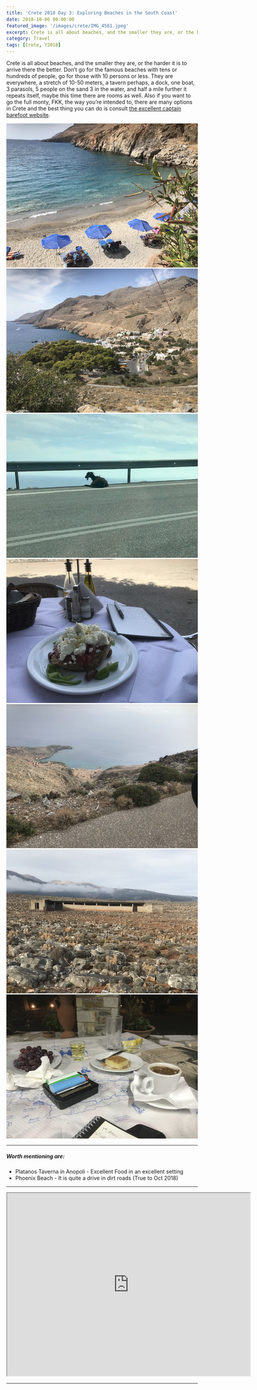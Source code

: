 ```yaml
---
title: 'Crete 2018 Day 3: Exploring Beaches in the South Coast'
date: 2018-10-06 00:00:00
featured_image: '/images/crete/IMG_4561.jpeg'
excerpt: Crete is all about beaches, and the smaller they are, or the harder it is to arrive there the better.
category: Travel
tags: [Crete, Y2018]
---
```


Crete is all about beaches, and the smaller they are, or the harder it is to arrive there the better. Don’t go for the famous beaches with tens or hundreds of people, go for those with 10 persons or less. They are everywhere, a stretch of 10-50 meters, a tavern perhaps, a dock, one boat, 3 parasols, 5 people on the sand 3 in the water, and half a mile further it repeats itself, maybe this time there are rooms as well. Also if you want to go the full monty, FKK, the way you’re intended to, there are many options in Crete and the best thing you can do is consult [the excellent captain barefoot website](http://www.capnbarefoot.info/crete).

<div class="gallery" data-columns="1">
	<img src="/images/crete/IMG_4561.jpeg">
	<img src="/images/crete/IMG_4563.jpeg">
	<img src="/images/crete/IMG_4565.jpeg">
	<img src="/images/crete/IMG_4567.jpeg">
	<img src="/images/crete/IMG_4569.jpeg">
	<img src="/images/crete/IMG_4577.jpeg">
	<img src="/images/crete/IMG_4580.jpeg">
</div>

---

##### Worth mentioning  are:

 
* Platanos Taverna in Anopoli - Excellent Food in an excellent setting
* Phoenix Beach - It is quite a drive in dirt roads (True to Oct 2018)

---

<iframe src="https://www.google.com/maps/d/embed?mid=1IQezaAxh0rZkpGvRTtITLVp_kHMTxrKR" width="640" height="480"></iframe>

---